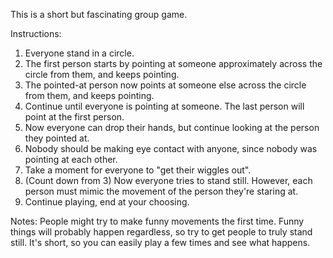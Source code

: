 This is a short but fascinating group game.

Instructions:
1. Everyone stand in a circle.
2. The first person starts by pointing at someone approximately across the circle from them, and keeps pointing.
3. The pointed-at person now points at someone else across the circle from them, and keeps pointing.
4. Continue until everyone is pointing at someone. The last person will point at the first person.
5. Now everyone can drop their hands, but continue looking at the person they pointed at.
6. Nobody should be making eye contact with anyone, since nobody was pointing at each other.
7. Take a moment for everyone to "get their wiggles out".
8. (Count down from 3) Now everyone tries to stand still. However, each person must mimic the movement of the person they're staring at.
9. Continue playing, end at your choosing.

Notes: 
People might try to make funny movements the first time. Funny things will probably happen regardless, so try to get people to truly stand still. It's short, so you can easily play a few times and see what happens.